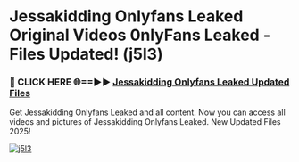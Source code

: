 # Jessakidding Onlyfans Leaked Original Videos 0nlyFans Leaked - Files Updated! (j5l3)

<h3>🔴 CLICK HERE 🌐==►► <a href="https://tinyurl.com/3hn5wdd3" rel="nofollow">Jessakidding Onlyfans Leaked Updated Files</a></h3>

Get Jessakidding Onlyfans Leaked and all content. Now you can access all videos and pictures of Jessakidding Onlyfans Leaked. New Updated Files 2025!

[![j5l3](https://i.imgur.com/4HnBqBT.gif)](https://tinyurl.com/3hn5wdd3)
